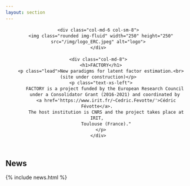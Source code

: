 ```yaml
---
layout: section
---
```

<header>
  <div class="row flex-items-xs-center text-xs-center">
	  
    <div class="col-md-6 col-sm-8">
      <img class="rounded img-fluid" width="250" height="250" src="/img/logo_ERC.jpeg" alt="logo">
    </div>
    
    <div class="col-md-8">
      <h1>FACTORY</h1>
      <p class="lead">New paradigms for latent factor estimation.<br> (site under construction)</p>
      <p class="text-xs-left">
		  FACTORY is a project funded by the European Research Council 
		  under a Consolidator Grant (2016-2021) and coordinated by 
		  <a href='https://www.irit.fr/~Cedric.Fevotte/'>Cédric Févotte</a>. 
		  The host institution is CNRS and the project takes place at IRIT, 
		  Toulouse (France)."
	  </p>
    </div>
    
  </div>
</header>


<section id="news" class="container">
<div class="row text-xs-center">
  <div class="col-xs">
    <h1>News</h1>
  </div>
</div>
{% include news.html %}
</section>
